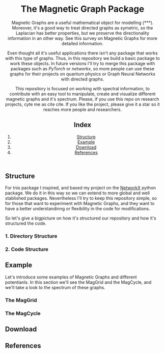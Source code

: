 <body>
    <header id="description">
    <h1>The Magnetic Graph Package</h1>
    <p>Magnetic Graphs are a useful mathematical object for modelling (***). Moreover, it's a good way to treat directed graphs as symetric, so the Laplacian has better properties, but we preserve the directionality information in an other way. See this <a>survey on Magnetic Graphs</a> for more detailed information. </p>
    <p>Even thought all it's useful applications there isn't any package that works with this type of graphs. Thus, in this repository we build a basic package to work these objects. In future versions I'll try to merge this package with packages such as <em>PyTorch</em> or <em>networkx</em>, so more people can use these graphs for their projects on quantum physics or Graph Neural Networks with directed graphs.</p>
    <p>This repository is focused on working with spectral information, to contribute with an easy tool to manipulate, create and visualize different magnetic graphs and it's spectrum. Please, if you use this repo on research projects, cyte me as <a>cite cite</a>. If you like the project, please give it a star so it reaches more people and researchers.</p>
    <h2>Index</h2>
    <nav>
    <ol>
        <li><a href="#structure">Structure</a></li>
        <li><a href="#example">Example</a></li>
        <li><a href="#download">Download</a></li>
        <li><a href="#references">References</a></li>
    </ol>
    </nav></header>
    <section id="structure">
        <h2>Structure</h2>
        <p>For tnis package I inspired, and based my project on the <a href="https://github.com/networkx/networkx/tree/main" target="_blank">NetworkX</a> python package. We do it in this way so we can extend to more global and well stablished packages. Nevertheless I'll try to keep this repository simple, so for those that want to experiment with Magnetic Graphs, and they want to have a better understandinng or flexibility in the code for modifications.</p>
        <p>So let's give a bigpicture on how it's structured our repository and how it's structured the code.</p>
        <h3>1. Directory Structure</h3>
        <h3>2. Code Structure</h3>
    </section>
    <section id="example">
        <h2>Example</h2>
        <p>Let's introduce some examples of Magnetic Graphs and different potentianls. In this section we'll see the MagGrid and the MagCycle, and we'll take a look to the spectrum of these graphs.</p>
        <h3 id="MagGrid">The MagGrid</h3>
        <h3 id="MagCycle">The MagCycle</h3>
    </section>
    <section id="download">
        <h2>Download</h2>
    </section>
    <section id="references">
        <h2>References</h2>
    </section>
</body>